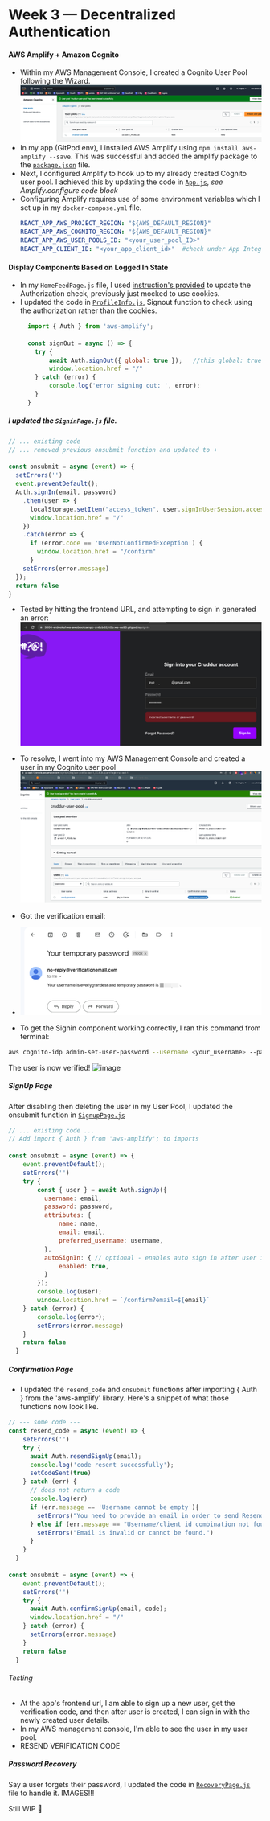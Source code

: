 # Week 3 — Decentralized Authentication

#### AWS Amplify + Amazon Cognito
- Within my AWS Management Console, I created a Cognito User Pool following the Wizard.
  ![image](https://github.com/erdookuhwa/aws-bootcamp-cruddur-2023/blob/main/_docs/assets/week3_cognito_userpool.png)
- In my app (GitPod env), I installed AWS Amplify using `npm install aws-amplify --save`. This was successful and added the amplify package to the [`package.json`](https://github.com/erdookuhwa/aws-bootcamp-cruddur-2023/blob/main/frontend-react-js/package.json) file. 
- Next, I configured Amplify to hook up to my already created Cognito user pool. I achieved this by updating the code in [`App.js`](https://github.com/erdookuhwa/aws-bootcamp-cruddur-2023/blob/main/frontend-react-js/src/App.js), _see Amplify.configure code block_
- Configuring Amplify requires use of some environment variables which I set up in my `docker-compose.yml` file.
  ```yml
  REACT_APP_AWS_PROJECT_REGION: "${AWS_DEFAULT_REGION}"
  REACT_APP_AWS_COGNITO_REGION: "${AWS_DEFAULT_REGION}"
  REACT_APP_AWS_USER_POOLS_ID: "<your_user_pool_ID>"
  REACT_APP_CLIENT_ID: "<your_app_client_id>"  #check under App Integration tab in your User Pool
  ```
  
#### Display Components Based on Logged In State
- In my `HomeFeedPage.js` file, I used [instruction's provided](https://github.com/omenking/aws-bootcamp-cruddur-2023/blob/week-3/journal/week3.md) to update the Authorization check, previously just mocked to use cookies.
- I updated the code in [`ProfileInfo.js`](https://github.com/erdookuhwa/aws-bootcamp-cruddur-2023/blob/main/frontend-react-js/src/components/ProfileInfo.js), Signout function to check using the authorization rather than the cookies.
  ```js
    import { Auth } from 'aws-amplify';

    const signOut = async () => {
      try {
          await Auth.signOut({ global: true });   //this global: true signs out every instance currently signed in. i.e. from every device or browser tab.
          window.location.href = "/"
      } catch (error) {
          console.log('error signing out: ', error);
      }
    }
  ```

##### I updated the `SigninPage.js` file.
  ```js
  // ... existing code
  // ... removed previous onsubmit function and updated to ⬇️
  
  const onsubmit = async (event) => {
    setErrors('')
    event.preventDefault();
    Auth.signIn(email, password)
      .then(user => {
        localStorage.setItem("access_token", user.signInUserSession.accessToken.jwtToken)
        window.location.href = "/"
      })
      .catch(error => {
        if (error.code == 'UserNotConfirmedException') {
          window.location.href = "/confirm"
        }
      setErrors(error.message)
    });
    return false
  }
  ```
- Tested by hitting the frontend URL, and attempting to sign in generated an error:
  ![image](https://github.com/erdookuhwa/aws-bootcamp-cruddur-2023/blob/main/_docs/assets/week3_signinerror.png)
  
- To resolve, I went into my AWS Management Console and created a user in my Cognito user pool
  ![image](https://github.com/erdookuhwa/aws-bootcamp-cruddur-2023/blob/main/_docs/assets/week3_cognito_user.png)
  
- Got the verification email: 
- ![image](https://github.com/erdookuhwa/aws-bootcamp-cruddur-2023/blob/main/_docs/assets/week3_cognitoUserEmailConfirmation.png)
- To get the Signin component working correctly, I ran this command from terminal:
```sh
aws cognito-idp admin-set-user-password --username <your_username> --password <your_password> --user-pool-id <your_user_pool-id> --permanent
```
The user is now verified!
  ![image]()


##### SignUp Page
After disabling then deleting the user in my User Pool, I updated the onsubmit function in [`SignupPage.js`](https://github.com/erdookuhwa/aws-bootcamp-cruddur-2023/blob/main/frontend-react-js/src/pages/SignupPage.js)
```js
// ... existing code ...
// Add import { Auth } from 'aws-amplify'; to imports

const onsubmit = async (event) => {
    event.preventDefault();
    setErrors('')
    try {
        const { user } = await Auth.signUp({
          username: email,
          password: password,
          attributes: {
              name: name,
              email: email,
              preferred_username: username,
          },
          autoSignIn: { // optional - enables auto sign in after user is confirmed
              enabled: true,
          }
        });
        console.log(user);
        window.location.href = `/confirm?email=${email}`
    } catch (error) {
        console.log(error);
        setErrors(error.message)
    }
    return false
  }
```
##### Confirmation Page
- I updated the `resend_code` and `onsubmit` functions after importing { Auth } from the 'aws-amplify' library. Here's a snippet of what those functions now look like.
```js
// --- some code ---
const resend_code = async (event) => {
    setErrors('')
    try {
      await Auth.resendSignUp(email);
      console.log('code resent successfully');
      setCodeSent(true)
    } catch (err) {
      // does not return a code
      console.log(err)
      if (err.message == 'Username cannot be empty'){
        setErrors("You need to provide an email in order to send Resend Activiation Code")   
      } else if (err.message == "Username/client id combination not found."){
        setErrors("Email is invalid or cannot be found.")   
      }
    }
  }

const onsubmit = async (event) => {
    event.preventDefault();
    setErrors('')
    try {
      await Auth.confirmSignUp(email, code);
      window.location.href = "/"
    } catch (error) {
      setErrors(error.message)
    }
    return false
  }

```
###### Testing
- At the app's frontend url, I am able to sign up a new user, get the verification code, and then after user is created, I can sign in with the newly created user details. 
- In my AWS management console, I'm able to see the user in my user pool.
- RESEND VERIFICATION CODE


##### Password Recovery
Say a user forgets their password, I updated the code in [`RecoveryPage.js`](https://github.com/erdookuhwa/aws-bootcamp-cruddur-2023/blob/main/frontend-react-js/src/pages/RecoverPage.js) file to handle it.
IMAGES!!!


Still WIP 🚧 






















